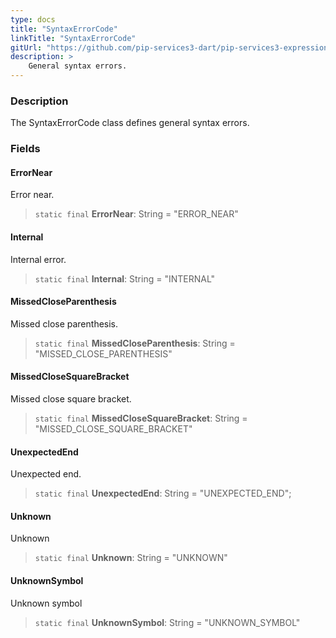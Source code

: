 ```yaml
---
type: docs
title: "SyntaxErrorCode"
linkTitle: "SyntaxErrorCode"
gitUrl: "https://github.com/pip-services3-dart/pip-services3-expressions-dart"
description: > 
    General syntax errors.
---
```


### Description

The SyntaxErrorCode class defines general syntax errors.

### Fields

<span class="hide-title-link">

#### ErrorNear
Error near.
> `static final` **ErrorNear**: String = "ERROR_NEAR"

#### Internal
Internal error.
> `static final` **Internal**: String = "INTERNAL"

#### MissedCloseParenthesis
Missed close parenthesis.
> `static final` **MissedCloseParenthesis**: String = "MISSED_CLOSE_PARENTHESIS"

#### MissedCloseSquareBracket
Missed close square bracket.
> `static final` **MissedCloseSquareBracket**: String = "MISSED_CLOSE_SQUARE_BRACKET"

#### UnexpectedEnd
Unexpected end.
> `static final` **UnexpectedEnd**: String = "UNEXPECTED_END";

#### Unknown
Unknown
> `static final` **Unknown**: String = "UNKNOWN"

#### UnknownSymbol
Unknown symbol
> `static final` **UnknownSymbol**: String = "UNKNOWN_SYMBOL"


</span>
